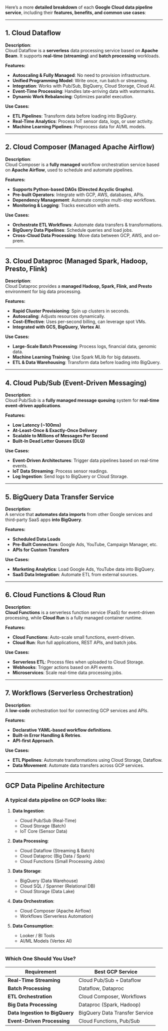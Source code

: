 Here’s a more **detailed breakdown** of each **Google Cloud data pipeline service**, including their **features, benefits, and common use cases**:

---

## **1. Cloud Dataflow**
**Description**:  
Cloud Dataflow is a **serverless** data processing service based on **Apache Beam**. It supports **real-time (streaming)** and **batch processing** workloads.

**Features:**
- **Autoscaling & Fully Managed**: No need to provision infrastructure.
- **Unified Programming Model**: Write once, run batch or streaming.
- **Integration**: Works with Pub/Sub, BigQuery, Cloud Storage, Cloud AI.
- **Event-Time Processing**: Handles late-arriving data with watermarks.
- **Dynamic Work Rebalancing**: Optimizes parallel execution.

**Use Cases:**
- **ETL Pipelines**: Transform data before loading into BigQuery.
- **Real-Time Analytics**: Process IoT sensor data, logs, or user activity.
- **Machine Learning Pipelines**: Preprocess data for AI/ML models.

---

## **2. Cloud Composer (Managed Apache Airflow)**
**Description**:  
Cloud Composer is a **fully managed** workflow orchestration service based on **Apache Airflow**, used to schedule and automate pipelines.

**Features:**
- **Supports Python-based DAGs (Directed Acyclic Graphs)**.
- **Pre-built Operators**: Integrate with GCP, AWS, databases, APIs.
- **Dependency Management**: Automate complex multi-step workflows.
- **Monitoring & Logging**: Tracks execution with alerts.

**Use Cases:**
- **Orchestrate ETL Workflows**: Automate data transfers & transformations.
- **BigQuery Data Pipelines**: Schedule queries and load jobs.
- **Cross-Cloud Data Processing**: Move data between GCP, AWS, and on-prem.

---

## **3. Cloud Dataproc (Managed Spark, Hadoop, Presto, Flink)**
**Description**:  
Cloud Dataproc provides a **managed Hadoop, Spark, Flink, and Presto** environment for big data processing.

**Features:**
- **Rapid Cluster Provisioning**: Spin up clusters in seconds.
- **Autoscaling**: Adjusts resources dynamically.
- **Cost-Effective**: Uses per-second billing, can leverage spot VMs.
- **Integrated with GCS, BigQuery, Vertex AI**.

**Use Cases:**
- **Large-Scale Batch Processing**: Process logs, financial data, genomic data.
- **Machine Learning Training**: Use Spark MLlib for big datasets.
- **ETL & Data Warehousing**: Transform data before loading into BigQuery.

---

## **4. Cloud Pub/Sub (Event-Driven Messaging)**
**Description**:  
Cloud Pub/Sub is a **fully managed message queuing** system for **real-time event-driven applications**.

**Features:**
- **Low Latency (~100ms)**
- **At-Least-Once & Exactly-Once Delivery**
- **Scalable to Millions of Messages Per Second**
- **Built-In Dead Letter Queues (DLQ)**

**Use Cases:**
- **Event-Driven Architectures**: Trigger data pipelines based on real-time events.
- **IoT Data Streaming**: Process sensor readings.
- **Log Ingestion**: Send logs to BigQuery or Cloud Storage.

---

## **5. BigQuery Data Transfer Service**
**Description**:  
A service that **automates data imports** from other Google services and third-party SaaS apps **into BigQuery**.

**Features:**
- **Scheduled Data Loads**
- **Pre-Built Connectors**: Google Ads, YouTube, Campaign Manager, etc.
- **APIs for Custom Transfers**

**Use Cases:**
- **Marketing Analytics**: Load Google Ads, YouTube data into BigQuery.
- **SaaS Data Integration**: Automate ETL from external sources.

---

## **6. Cloud Functions & Cloud Run**
**Description**:  
**Cloud Functions** is a serverless function service (FaaS) for event-driven processing, while **Cloud Run** is a fully managed container runtime.

**Features:**
- **Cloud Functions**: Auto-scale small functions, event-driven.
- **Cloud Run**: Run full applications, REST APIs, and batch jobs.

**Use Cases:**
- **Serverless ETL**: Process files when uploaded to Cloud Storage.
- **Webhooks**: Trigger actions based on API events.
- **Microservices**: Scale real-time data processing jobs.

---

## **7. Workflows (Serverless Orchestration)**
**Description**:  
A **low-code** orchestration tool for connecting GCP services and APIs.

**Features:**
- **Declarative YAML-based workflow definitions**.
- **Built-in Error Handling & Retries**.
- **API-first Approach**.

**Use Cases:**
- **ETL Pipelines**: Automate transformations using Cloud Storage, Dataflow.
- **Data Movement**: Automate data transfers across GCP services.

---

## **GCP Data Pipeline Architecture**
### **A typical data pipeline on GCP looks like:**
1. **Data Ingestion**:  
   - Cloud Pub/Sub (Real-Time)  
   - Cloud Storage (Batch)  
   - IoT Core (Sensor Data)  

2. **Data Processing**:  
   - Cloud Dataflow (Streaming & Batch)  
   - Cloud Dataproc (Big Data / Spark)  
   - Cloud Functions (Small Processing Jobs)  

3. **Data Storage**:  
   - BigQuery (Data Warehouse)  
   - Cloud SQL / Spanner (Relational DB)  
   - Cloud Storage (Data Lake)  

4. **Data Orchestration**:  
   - Cloud Composer (Apache Airflow)  
   - Workflows (Serverless Automation)  

5. **Data Consumption**:  
   - Looker / BI Tools  
   - AI/ML Models (Vertex AI)  

---

### **Which One Should You Use?**
| **Requirement**         | **Best GCP Service**          |
|------------------------|-----------------------------|
| **Real-Time Streaming** | Cloud Pub/Sub + Dataflow |
| **Batch Processing** | Dataflow, Dataproc |
| **ETL Orchestration** | Cloud Composer, Workflows |
| **Big Data Processing** | Dataproc (Spark, Hadoop) |
| **Data Ingestion to BigQuery** | BigQuery Data Transfer Service |
| **Event-Driven Processing** | Cloud Functions, Pub/Sub |

